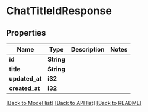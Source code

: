 # ChatTitleIdResponse

## Properties

Name | Type | Description | Notes
------------ | ------------- | ------------- | -------------
**id** | **String** |  | 
**title** | **String** |  | 
**updated_at** | **i32** |  | 
**created_at** | **i32** |  | 

[[Back to Model list]](../README.md#documentation-for-models) [[Back to API list]](../README.md#documentation-for-api-endpoints) [[Back to README]](../README.md)


